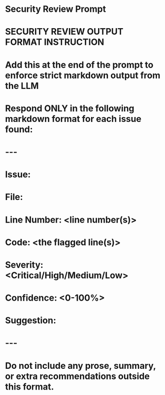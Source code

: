 # Security Review Prompt

# SECURITY REVIEW OUTPUT FORMAT INSTRUCTION
# Add this at the end of the prompt to enforce strict markdown output from the LLM

# Respond ONLY in the following markdown format for each issue found:
#
# ---
# **Issue:** <short description>
# **File:** <filename>
# **Line Number:** <line number(s)>
# **Code:** <the flagged line(s)>
# **Severity:** <Critical/High/Medium/Low>
# **Confidence:** <0-100%>
# **Suggestion:** <actionable fix>
# ---
#
# Do not include any prose, summary, or extra recommendations outside this format.
